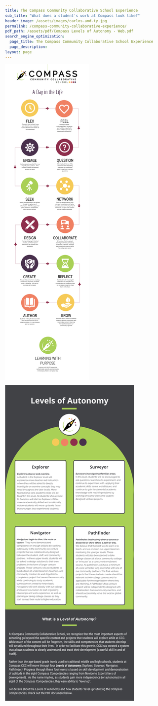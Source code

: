 ```yaml
---
title: The Compass Community Collaborative School Experience
sub_title: "What does a student's work at Compass look like?"
header_image: /assets/images/carlos-and-ty.jpg
permalink: /compass-community-collaborative-experience/
pdf_path: /assets/pdf/Compass Levels of Autonomy - Web.pdf
search_engine_optimization:
  page_title: The Compass Community Collaborative School Experience
  page_description:
layout: page
---
```



![](/assets/images/versions/b082b427-a1c1-468f-b2fe-46bfb07767e3-5---x42-0-2417-9063-2500-9375x---.png)

![](/assets/images/versions/fccea96b-9a5e-481f-a59e-1631ccbf4a7b---x0-0-2550-6250-816-2000x---.png)

&nbsp;